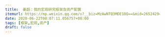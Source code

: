 ```yaml
---
title:  姜超：我的宏观研究框架及资产配置
itemurl: https://mp.weixin.qq.com/s?__biz=MzAwNTQ3MDE1OQ==&mid=2652429491&idx=2&sn=6e01d6748da7e9752c3872d38fd3f853&chksm=80f05e13b787d7055325a2c9c6f623d07b535db605376167e816d9cdce4fa68b0e79687b303d#rd
date: 2020-06-22T00:07:11.056757+08:00
tags: [框架,宏观,资产]
draft: false
---
```

